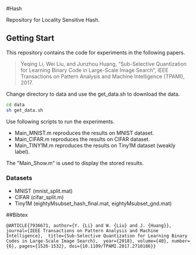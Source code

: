 
#Hash

Repository for Locality Sensitive Hash. 

## Getting Start

This repository contains the code for experiments in the following papers.

> Yeqing Li, Wei Liu, and Junzhou Huang, “Sub-Selective Quantization for Learning Binary Code in Large-Scale Image Search”, IEEE Transactions on Pattern Analysis and Machine Intelligence (TPAMI), 2017.

Change directory to data and use the get_data.sh to download the data.

```bash
cd data
sh get_data.sh
```

Use following scripts to run the experiments.
- Main_MNIST.m reproduces the results on MNIST dataset.
- Main_CIFAR.m reproduces the results on CIFAR dataset.
- Main_TINY1M.m reproduces the results on Tiny1M dataset (weakly label).

The "Main_Show.m" is used to display the stored results.

### Datasets

- MNIST (mnist_split.mat)
- CIFAR (cifar_split.m)
- Tiny1M (eightyMsubset_hash_final.mat, eightyMsubset_gnd.mat)

##Bibtex

`@ARTICLE{7936671,
  author={Y. {Li} and W. {Liu} and J. {Huang}},
  journal={IEEE Transactions on Pattern Analysis and Machine Intelligence}, 
  title={Sub-Selective Quantization for Learning Binary Codes in Large-Scale Image Search}, 
  year={2018},
  volume={40},
  number={6},
  pages={1526-1532},
  doi={10.1109/TPAMI.2017.2710186}}`
	

